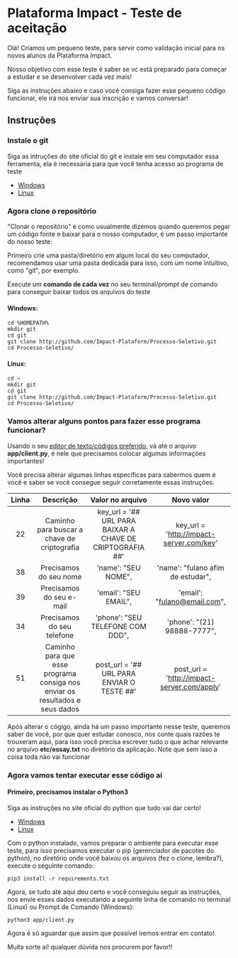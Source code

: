 # Plataforma Impact - Teste de aceitação
Olá! Criamos um pequeno teste, para servir como validação inicial para os novos alunos da Plataforma Impact.

Nosso objetivo com esse teste é saber se vc está preparado para começar a estudar e se desenvolver cada vez mais!

Siga as instruções abaixo e caso você consiga fazer esse pequeno código funcionar, ele irá nos enviar sua inscrição e vamos conversar!

## Instruções
### Instale o git 
Siga as intruções do site oficial do git e instale em seu computador essa ferramenta, ela é necessária para que você tenha acesso ao programa de teste
* [Windows](https://git-scm.com/download/windows)
* [Linux](https://git-scm.com/download/linux)

### Agora clone o repositório
"Clonar o repositório" é como usualmente dizemos quando queremos pegar um código fonte e baixar para o nosso computador, é um passo importante do nosso teste:

Primeiro crie uma pasta/diretório em algum local do seu computador, recomendamos usar uma pasta dedicada para isso, com um nome intuítivo, como "git", por exemplo.

Execute um <b>comando de cada vez</b> no seu terminal/prompt de comando para conseguir baixar todos os arquivos do teste
#### Windows: 
```  
cd %HOMEPATH%
mkdir git
cd git
git clone http://github.com/Impact-Plataform/Processo-Seletivo.git
cd Processo-Seletivo/ 
```

#### Linux: 
```  
cd ~
mkdir git
cd git
git clone http://github.com/Impact-Plataform/Processo-Seletivo.git
cd Processo-Seletivo/ 
```

### Vamos alterar alguns pontos para fazer esse programa funcionar?
Usando o seu [editor de texto/códigos preferido](https://code.visualstudio.com/), vá até o arquivo <b>app/client.py</b>, é nele que precisamos colocar algumas informações importantes!

Você precisa alterar algumas linhas específicas para sabermos quem é você e saber se você consegue seguir corretamente essas instruções:

|Linha|Descrição|Valor no arquivo|Novo valor|
|:-:|:-:|:-:|:-:|
|22|Caminho para buscar a chave de criptografia|key_url = '## URL PARA BAIXAR A CHAVE DE CRIPTOGRAFIA ##'|key_url = 'http://impact-server.com/key'|
|38|Precisamos do seu nome|'name': "SEU NOME",|'name': "fulano afim de estudar",|
|39|Precisamos do seu e-mail|'email': "SEU EMAIL",|'email': "fulano@email.com",|
|34|Precisamos do seu telefone|'phone': "SEU TELEFONE COM DDD",|'phone': "(21) 98888-7777",|
|51|Caminho para que esse programa consiga nos enviar os resultados e seus dados|post_url = '## URL PARA ENVIAR O TESTE ##'|post_url = 'http://impact-server.com/apply'|

Após alterar o cógigo, ainda há um passo importante nesse teste, queremos saber de você, por que quer estudar conosco, nos conte quais razões te trouxeram aqui, para isso você precisa escrever tudo o que achar relevante no arquivo <b>etc/essay.txt</b> no diretório da aplicação. Note que sem isso a coisa toda não vai funcionar

### Agora vamos tentar executar esse código aí
#### Primeiro, precisamos instalar o Python3
Siga as instruções no site oficial do python que tudo vai dar certo!
* [Windows](https://python.org.br/instalacao-windows/)
* [Linux](https://python.org.br/instalacao-linux/)

Com o python instalado, vamos preparar o ambiente para executar esse teste, para isso precisamos executar o pip (gerenciador de pacotes do python), no diretório onde você baixou os arquivos (fez o clone, lembra?), execute o seguinte comando:
```
pip3 install -r requirements.txt
```

Agora, se tudo até aqui deu certo e você conseguiu seguir as instruções, nos envie esses dados executando a seguinte linha de comando no terminal (Linux) ou Prompt de Comando (Windows):
```
python3 app/client.py
```

Agora é só aguardar que assim que possível iremos entrar em contato!

Muita sorte aí! qualquer dúvida nos procurem por favor!!